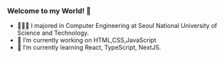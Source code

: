 ### Welcome to my World! 👋

- 🧑🏻‍💻  I majored in Computer Engineering at Seoul National University of Science and Technology.
- 🔭 I’m currently working on HTML,CSS,JavaScript
- 🌱 I’m currently learning React, TypeScript, NextJS.


<!--
**lsm-algorithmic-enjoy/lsm-algorithmic-enjoy** is a ✨ _special_ ✨ repository because its `README.md` (this file) appears on your GitHub profile.

Here are some ideas to get you started:

- 🔭 I’m currently working on HTML, CSS, Javascript
- 🌱 I’m currently learning ReactJS, Typescript, NextJS.
- 👯 I’m looking to collaborate on ...
- 🤔 I’m looking for help with ...
- 💬 Ask me about ...
- 📫 How to reach me: ...
- 😄 Pronouns: ...
- ⚡ Fun fact: ...
-->

